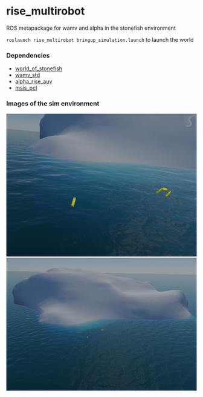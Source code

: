 # rise_multirobot
ROS metapackage for wamv and alpha in the stonefish environment


`roslaunch rise_multirobot bringup_simulation.launch` to launch the world

### Dependencies

- [world_of_stonefish](https://github.com/GSO-soslab/world_of_stonefish)
- [wamv_std](https://github.com/GSO-soslab/wamv_std)
- [alpha_rise_auv](https://github.com/GSO-soslab/alpha_rise_auv)
- [msis_pcl](https://github.com/GSO-soslab/msis_pcl)

### Images of the sim environment
![1](media/1.png)
![3](media/3.png)
